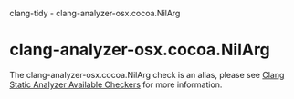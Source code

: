 clang-tidy - clang-analyzer-osx.cocoa.NilArg

</div>

<div class="meta"
http-equiv=refresh="5;URL=https://clang.llvm.org/docs/analyzer/checkers.html#osx-cocoa-nilarg">

</div>

# clang-analyzer-osx.cocoa.NilArg

The clang-analyzer-osx.cocoa.NilArg check is an alias, please see [Clang
Static Analyzer Available
Checkers](https://clang.llvm.org/docs/analyzer/checkers.html#osx-cocoa-nilarg)
for more information.
